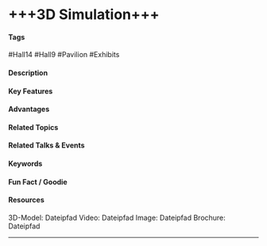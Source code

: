 # +++3D Simulation+++

#### Tags
#Hall14 #Hall9 #Pavilion #Exhibits

#### Description

#### Key Features

#### Advantages

#### Related Topics

#### Related Talks & Events

#### Keywords

#### Fun Fact / Goodie

#### Resources
3D-Model: Dateipfad 
Video: Dateipfad
Image: Dateipfad
Brochure: Dateipfad

---